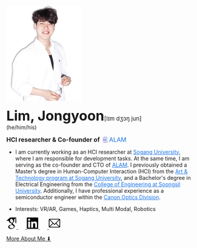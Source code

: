 <!-- markdownlint-disable first-line-h1 -->

<img src="images/me2.png" width="200px" alt="LJY"></img><br/>

 <span style="font-size: 36px;"> **Lim, Jongyoon**</span><span style="font-size: 15px;">[lɪm dʒɔŋ jun]</span> 
<br>(he/him/his)<br>

<span style="font-size: 16px;">**HCI researcher & Co-founder of&nbsp;**<a href="http://www.alamvr.com/" style="text-decoration:none; color:#1a73e8;">
  <img src="icons/ALAMBlue.png" alt="ALAM" style="height:15px; vertical-align:-2px;"/>
  <span style="font-size:16px; color:#1a73e8;">ALAM</span>
</a></span>

- I am currently working as an HCI researcher at <a href="http://creative.sogang.ac.kr" style="color:#1a73e8;">Sogang University</a>, where I am responsible for development tasks. At the same time, I am serving as the co-founder and CTO of <a href="http://www.alamvr.com/" style="color:#1a73e8;">ALAM</a>. I previously obtained a Master’s degree in Human-Computer Interaction (HCI) from the <a href="http://creative.sogang.ac.kr" style="color:#1a73e8;">Art & Technology program at Sogang University</a>, and a Bachelor's degree in Electrical Engineering from the <a href="https://eng.ssu.ac.kr" style="color:#1a73e8;">College of Engineering at Soongsil University</a>. Additionally, I have professional experience as a semiconductor engineer within the <a href="https://global.canon/en/product/indtech/semicon/" style="color:#1a73e8;">Canon Optics Division</a>.


- <span style="font-size: 14px;">Interests: VR/AR, Games, Haptics, Multi Modal, Robotics</span>

<a href="https://scholar.google.co.kr/citations?user=5JElU_AAAAAJ&hl=en&oi=sra">
    <img src="icons/GS2.png" alt="GoogleScholar" height="30">
</a>&nbsp;&nbsp;&nbsp;&nbsp;&nbsp;<a href="https://www.linkedin.com/in/jongyoon-lim-b28421210/">
    <img src="icons/Linkedin2.png" alt="linkedin" height="30">
</a>&nbsp;&nbsp;&nbsp;&nbsp;&nbsp;<a href="mailto:limjy.kor@gmail.com">
    <img src="icons/mailpng.png" alt="mail" height="30">
</a>

[More About Me ⬇](#publications)

<!-- ![color](#f0f0f0) -->

<!-- ![](/_media/icon.svg) -->
